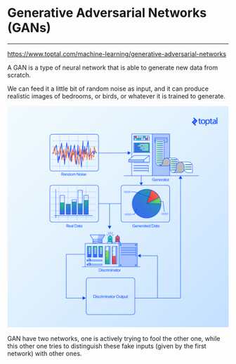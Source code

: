 # Generative Adversarial Networks (GANs)

---

<https://www.toptal.com/machine-learning/generative-adversarial-networks>

A GAN is a type of neural network that is able to generate new data from scratch.

We can feed it a little bit of random noise as input, and it can produce realistic images of bedrooms, or birds, or whatever it is trained to generate.

![image](media/Generative-Adversarial-Networks-(GANs)-image1.png)

GAN have two networks, one is actively trying to fool the other one, while this other one tries to distinguish these fake inputs (given by the first network) with other ones.
